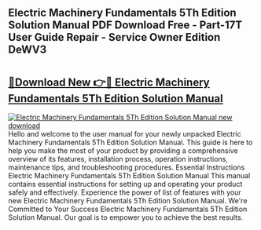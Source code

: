 ## Electric Machinery Fundamentals 5Th Edition Solution Manual PDF Download Free - Part-17T User Guide Repair - Service Owner Edition DeWV3

# <h2><a href="http://bc21634.oget.top/?id=Electric+Machinery+Fundamentals+5Th+Edition+Solution+Manual">🔗Download New 👉🔴 Electric Machinery Fundamentals 5Th Edition Solution Manual</a></h2>

[![Electric Machinery Fundamentals 5Th Edition Solution Manual new download](https://i.imgur.com/5g1atiW.png)](http://bc21634.oget.top/?id=Electric+Machinery+Fundamentals+5Th+Edition+Solution+Manual)
Hello and welcome to the user manual for your newly unpacked Electric Machinery Fundamentals 5Th Edition Solution Manual. This guide is here to help you make the most of your product by providing a comprehensive overview of its features, installation process, operation instructions, maintenance tips, and troubleshooting procedures. Essential Instructions Electric Machinery Fundamentals 5Th Edition Solution Manual This manual contains essential instructions for setting up and operating your product safely and effectively. Experience the power of list of features with your new Electric Machinery Fundamentals 5Th Edition Solution Manual. We're Committed to Your Success Electric Machinery Fundamentals 5Th Edition Solution Manual. Our goal is to empower you to achieve the best results.
